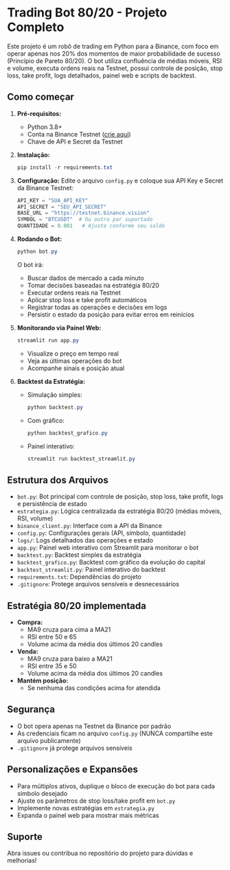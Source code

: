 # Trading Bot 80/20 - Projeto Completo

Este projeto é um robô de trading em Python para a Binance, com foco em operar apenas nos 20% dos momentos de maior probabilidade de sucesso (Princípio de Pareto 80/20). O bot utiliza confluência de médias móveis, RSI e volume, executa ordens reais na Testnet, possui controle de posição, stop loss, take profit, logs detalhados, painel web e scripts de backtest.

## Como começar

1. **Pré-requisitos:**
   - Python 3.8+
   - Conta na Binance Testnet ([crie aqui](https://testnet.binance.vision/))
   - Chave de API e Secret da Testnet

2. **Instalação:**
   ```powershell
   pip install -r requirements.txt
   ```

3. **Configuração:**
   Edite o arquivo `config.py` e coloque sua API Key e Secret da Binance Testnet:
   ```python
   API_KEY = "SUA_API_KEY"
   API_SECRET = "SEU_API_SECRET"
   BASE_URL = "https://testnet.binance.vision"
   SYMBOL = "BTCUSDT"  # Ou outro par suportado
   QUANTIDADE = 0.001   # Ajuste conforme seu saldo
   ```

4. **Rodando o Bot:**
   ```powershell
   python bot.py
   ```
   O bot irá:
   - Buscar dados de mercado a cada minuto
   - Tomar decisões baseadas na estratégia 80/20
   - Executar ordens reais na Testnet
   - Aplicar stop loss e take profit automáticos
   - Registrar todas as operações e decisões em logs
   - Persistir o estado da posição para evitar erros em reinícios

5. **Monitorando via Painel Web:**
   ```powershell
   streamlit run app.py
   ```
   - Visualize o preço em tempo real
   - Veja as últimas operações do bot
   - Acompanhe sinais e posição atual

6. **Backtest da Estratégia:**
   - Simulação simples:
     ```powershell
     python backtest.py
     ```
   - Com gráfico:
     ```powershell
     python backtest_grafico.py
     ```
   - Painel interativo:
     ```powershell
     streamlit run backtest_streamlit.py
     ```

## Estrutura dos Arquivos

- `bot.py`: Bot principal com controle de posição, stop loss, take profit, logs e persistência de estado
- `estrategia.py`: Lógica centralizada da estratégia 80/20 (médias móveis, RSI, volume)
- `binance_client.py`: Interface com a API da Binance
- `config.py`: Configurações gerais (API, símbolo, quantidade)
- `logs/`: Logs detalhados das operações e estado
- `app.py`: Painel web interativo com Streamlit para monitorar o bot
- `backtest.py`: Backtest simples da estratégia
- `backtest_grafico.py`: Backtest com gráfico da evolução do capital
- `backtest_streamlit.py`: Painel interativo do backtest
- `requirements.txt`: Dependências do projeto
- `.gitignore`: Protege arquivos sensíveis e desnecessários

## Estratégia 80/20 implementada

- **Compra:**
  - MA9 cruza para cima a MA21
  - RSI entre 50 e 65
  - Volume acima da média dos últimos 20 candles
- **Venda:**
  - MA9 cruza para baixo a MA21
  - RSI entre 35 e 50
  - Volume acima da média dos últimos 20 candles
- **Mantém posição:**
  - Se nenhuma das condições acima for atendida

## Segurança
- O bot opera apenas na Testnet da Binance por padrão
- As credenciais ficam no arquivo `config.py` (NUNCA compartilhe este arquivo publicamente)
- `.gitignore` já protege arquivos sensíveis

## Personalizações e Expansões
- Para múltiplos ativos, duplique o bloco de execução do bot para cada símbolo desejado
- Ajuste os parâmetros de stop loss/take profit em `bot.py`
- Implemente novas estratégias em `estrategia.py`
- Expanda o painel web para mostrar mais métricas

## Suporte
Abra issues ou contribua no repositório do projeto para dúvidas e melhorias!
